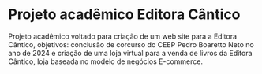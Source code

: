 # Projeto acadêmico Editora Cântico
 Projeto acadêmico voltado para criação de um web site para a Editora Cântico, objetivos: conclusão de corcurso do CEEP Pedro Boaretto Neto no ano de 2024 e criação de uma loja virtual para a venda de livros da Editora Cântico, loja baseada no modelo de negócios E-commerce.
